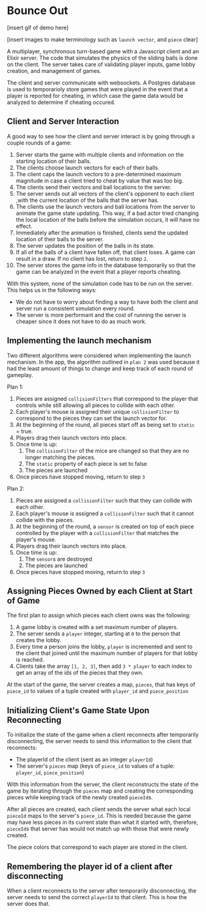 # Bounce Out

[insert gif of demo here]

[insert images to make terminology such as `launch vector`, and `piece` clear]

A multiplayer, synchronous turn-based game with a Javascript client and an Elixir server.
The code that simulates the physics of the sliding balls is done on the client.
The server takes care of validating player inputs, game lobby creation, and management of games.

The client and server communicate with websockets. A Postgres database is used to temporarioly store games that were played in the event that a player is reported for cheating, in which case the game data would be analyzed to determine if cheating occured.

## Client and Server Interaction

A good way to see how the client and server interact is by going through a couple rounds of a game:

1. Server starts the game with multiple clients and information on the starting location of their balls.
2. The clients choose launch vectors for each of their balls.
3. The client caps the launch vectors to a pre-determined maximum magnitude in case a client tried to cheat by value that was too big.
4. The clients send their vectors and ball locations to the server.
5. The server sends out all vectors of the client's opponent to each client ,with the current location of the balls that the server has.
6. The clients use the launch vectors and ball locations from the server to animate the game state updating.
   This way, if a bad actor tried changing the local location of the balls before the simulation occurs, it will have no effect.
7. Immediately after the animation is finished, clients send the updated location of their balls to the server.
8. The server updates the position of the balls in its state.
9. If all of the balls of a client have fallen off, that client loses. A game can result in a draw.
   If no client has lost, return to step `2`.
10. The server stores the game info in the database temporarily so that the game can be analyzed in the event that a player reports cheating.

With this system, none of the simulation code has to be run on the server. This helps us in the following ways:

- We do not have to worry about finding a way to have both the client and server run a consistent simulation every round.
- The server is more performant and the cost of running the server is cheaper since it does not have to do as much work.

## Implementing the launch mechanism

Two different algorithms were considered when implementing the launch mechanism. In the app, the algorithm outlined in `plan 2` was used because it had the least amount of things to change and keep track of each round of gameplay.

Plan 1:

1. Pieces are assigned `collisionFilters` that correspond to the player that controls while still allowing all pieces to collide with each other.
2. Each player's mouse is assigned their unique `collisionFilter` to correspond to the pieces they can set the launch vector for.
3. At the beginning of the round, all pieces start off as being set to `static` = true.
4. Players drag their launch vectors into place.
5. Once time is up:
    1. The `collisionFilter` of the mice are changed so that they are no longer matching the pieces.
    2. The `static` property of each piece is set to false
    3. The pieces are launched
6. Once pieces have stopped moving, return to step `3`

Plan 2:

1. Pieces are assigned a `collisionFilter` such that they can collide with each other.
2. Each player's mouse is assigned a `collisionFilter` such that it cannot collide with the pieces.
3. At the beginning of the round, a `sensor` is created on top of each piece controlled by the player with a `collisionFilter` that matches the player's mouse.
4. Players drag their launch vectors into place.
5. Once time is up:
    1. The `sensor`s are destroyed
    2. The pieces are launched
6. Once pieces have stopped moving, return to step `3`

## Assigning Pieces Owned by each Client at Start of Game

The first plan to assign which pieces each client owns was the following:

1. A game lobby is created with a set maximum number of players.
2. The server sends a `player` integer, starting at `0` to the person that creates the lobby.  
3. Every time a person joins the lobby, `player` is incremented and sent to the client that joined until the maximum number of players for that lobby is reached.
4. Clients take the array `[1, 2, 3]`, then add `3 * player` to each index to get an array of the ids of the pieces that they own.

At the start of the game, the server creates a map, `pieces`,
that has keys of `piece_id` to values of a tuple created with `player_id` and `piece_position`

## Initializing Client's Game State Upon Reconnecting

To initialize the state of the game when a client reconnects after
temporarily disconnecting, the server needs to send this information to the client that reconnects:

- The playerId of the client (sent as an integer `playerId`)
- The server's `pieces` map (keys of `piece_id` to values of a tuple: `player_id`, `piece_position`)

With this information from the server, the client reconstructs the
state of the game by iterating through the `pieces` map and
creating the corresponding pieces while keeping track of the newly created `pieceId`s.

After all pieces are created, each client sends the server what each
local `pieceId` maps to the server's `piece_id`. This is needed because the game may have less pieces in its
current state than what it started with, therefore, `pieceId`s that server has would not match up with those that were newly created.

The piece colors that correspond to each player are stored in the client.

## Remembering the player id of a client after disconnecting

When a client reconnects to the server after temporarily disconnecting, the server needs to send the correct `playerId` to that client. This is how the server does that.

